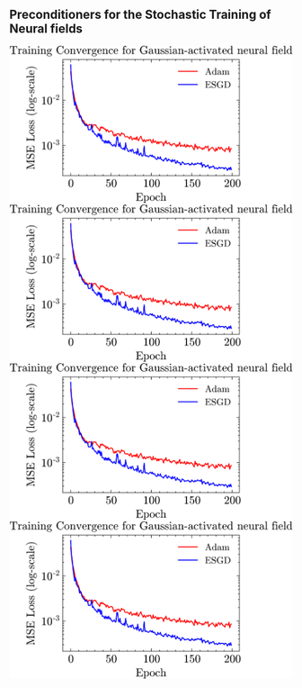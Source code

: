## Preconditioners for the Stochastic Training of Neural fields ##

<img src="misc/gaussian_convergence.png" >
<img src="misc/gaussian_convergence.png" >
<img src="misc/gaussian_convergence.png" >
<img src="misc/gaussian_convergence.png" >